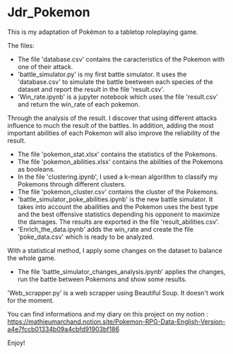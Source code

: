 # Jdr_Pokemon
This is my adaptation of Pokémon to a tabletop roleplaying game.

The files:
- The file 'database.csv' contains the caracteristics of the Pokemon with one of their attack.
- 'battle_simulator.py' is my first battle simulator. It uses the 'database.csv' to simulate the battle beetween each species of the dataset and report the result in the file 'result.csv'.
- 'Win_rate.ipynb' is a jupyter notebook which uses the file 'result.csv' and return the win_rate of each pokemon.  


Through the analysis of the result. I discover that using different attacks influence to much the result of the battles. In addition, adding the most important abilities of each Pokemon will also improve the reliability of the result.


- The file 'pokemon_stat.xlsx' contains the statistics of the Pokemons.
- The file 'pokemon_abilities.xlsx' contains the abilities of the Pokemons as booleans.
- In the file 'clustering.ipynb', I used a k-mean algorithm to classify my Pokemons through different clusters.
- The file 'pokemon_cluster.csv' contains the cluster of the Pokemons.
- 'battle_simulator_poke_abilities.ipynb' is the new battle simulator. It takes into account the abailities and the Pokemon uses the best type and the best offensive statistics depending his opponent to maximize the damages. The results are exported in the file 'result_abilities.csv'.
- 'Enrich_the_data.ipynb' adds the win_rate and create the file 'poke_data.csv' which is ready to be analyzed.


With a statistical method, I apply some changes on the dataset to balance the whole game.
- The file 'battle_simulator_changes_analysis.ipynb' applies the changes, run the battle between Pokemons and show some results.


'Web_scrapper.py' is a web scrapper using Beautiful Soup. It doesn't work for the moment.


You can find informations and my diary on this project on my notion :  
https://mathieumarchand.notion.site/Pokemon-RPG-Data-English-Version-a4e7fccb01334b09a4cbfd91903bf186

Enjoy!
